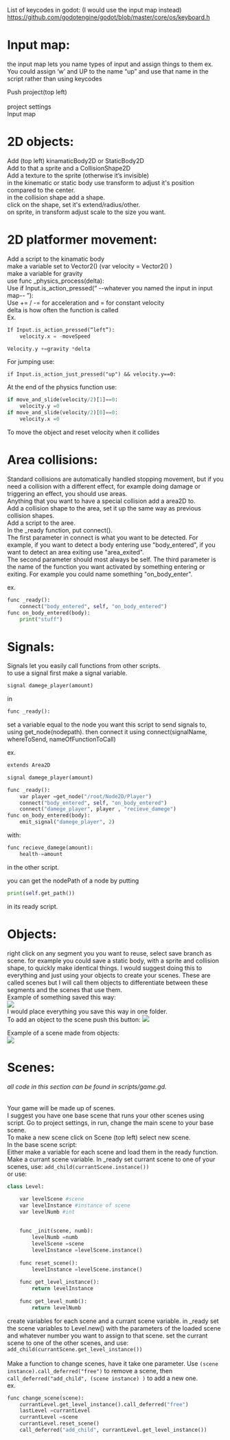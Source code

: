 
List of keycodes in godot: (I would use the input map instead)
https://github.com/godotengine/godot/blob/master/core/os/keyboard.h



# Input map:

the input map lets you name types of input and assign things to them   ex. You could assign ‘w’ and UP to the name “up” and use that name in the script rather than using keycodes

Push project(top left)<br>   
project settings<br>
Input map



# 2D objects:
Add (top left) kinamaticBody2D or StaticBody2D<br>
Add to that a sprite and a CollisionShape2D<br>
Add a texture to the sprite (otherwise it’s invisible)<br>
in the kinematic or static body use transform to adjust it's position compared to the center.<br>
in the collision shape add a shape.<br>
click on the shape, set it's extend/radius/other.<br>
on sprite, in transform adjust scale to the size you want.


# 2D platformer movement:
Add a script to the kinamatic body<br>
make a variable set to Vector2() (var velocity = Vector2() )<br>
make a variable for gravity<br>
use func _physics_process(delta): <br>
Use if Input.is_action_pressed(“ --whatever you named the input in input map-- ”):<br>
Use += / -= for acceleration and = for constant velocity<br>
delta is how often the function is called<br>
Ex.<br>
```python
If Input.is_action_pressed(“left”):
	velocity.x = -moveSpeed

Velocity.y +=gravity *delta
```
For jumping use:   
```
if Input.is_action_just_pressed("up") && velocity.y==0:
```
At the end of the physics function use: <br>
```python
if move_and_slide(velocity/2)[1]==0:
	velocity.y =0
if move_and_slide(velocity/2)[0]==0:
	velocity.x =0
```
To move the object and reset velocity when it collides<br>

# Area collisions:
Standard collisions are automatically handled stopping movement, but if you need a collision with a different effect, for example doing damage or triggering an effect, you should use areas.<br>
Anything that you want to have a special collision add a area2D to.<br>
Add a collision shape to the area, set it up the same way as previous collision shapes.<br>
Add a script to the aree.<br>
In the _ready function, put connect().<br>
The first parameter in connect is what you want to be detected. For example, if you want to detect a body entering use "body_entered", if you want to detect an area exiting use "area_exited".<br>
The second parameter should most always be self.
The third parameter is the name of the function you want activated by something entering or exiting. For example you could name something "on_body_enter".<br>

ex.
```python
func _ready():
    connect("body_entered", self, "on_body_entered")
func on_body_entered(body):
	print("stuff")
```


# Signals:
Signals let you easily call functions from other scripts.<br>
to use a signal first make a signal variable.
```python
signal damege_player(amount)
```
in
```python
func _ready():
```
set a variable equal to the node you want this script to send signals to, using get_node(nodepath).
then connect it using connect(signalName, whereToSend, nameOfFunctionToCall)

ex.
```python
extends Area2D

signal damege_player(amount)

func _ready():
	var player =get_node("/root/Node2D/Player")
	connect("body_entered", self, "on_body_entered")
	connect("damege_player", player , "recieve_damege")
func on_body_entered(body):
	emit_signal("damege_player", 2)
```
with:
```python
func recieve_damege(amount):
	health-=amount
```
in the other script.

you can get the nodePath of a node by putting 
```python
print(self.get_path())
```
in its ready script.


# Objects:
right click on any segment you you want to reuse, select save branch as scene. for example you could save a static body, with a sprite and collision shape, to quickly make identical things. I would suggest doing this to everything and just using your objects to create your scenes. These are called scenes but I will call them objects to differentiate between these segments and  the scenes that use them. <br>
Example of something saved this way:<br>
![](https://github.com/kydy11/godotThing/blob/master/totorialImages/saved%20object.PNG)
<br>
I would place everything you save this way in one folder.<br>
To add an object to the scene push this button:
![](https://github.com/kydy11/godotThing/blob/master/totorialImages/connect%20scene.png)

Example of a scene made from objects:<br>
![](https://github.com/kydy11/godotThing/blob/master/totorialImages/scene%20of%20objects.PNG)

# Scenes:
###### all code in this section can be found in scripts/game.gd.
Your game will be made up of scenes.<br>
I suggest you have one base scene that runs your other scenes using script.  Go to project settings, in run, change the main scene to your base scene.<br>
To make a new scene click on Scene (top left) select new scene.<br>
In the base scene script:<br>
Either make a variable for each scene and load them in the ready function.  Make a currant scene variable.  In &#95;ready set currant scene to one of your scenes, use: ```add_child(currantScene.instance())```
<br>
or use:
```python
class Level:

	var levelScene #scene
	var levelInstance #instance of scene
	var levelNumb #int
	
	
	func _init(scene, numb):
		levelNumb =numb
		levelScene =scene
		levelInstance =levelScene.instance()
	
	func reset_scene():
		levelInstance =levelScene.instance()	
	
	func get_level_instance():
		return levelInstance
	
	func get_level_numb():
		return levelNumb
```

create variables for each scene and a currant scene variable. in &#95;ready set the scene variables to Level.new() with the parameters of the loaded scene and whatever number you want to assign to that scene. set the currant scene to one of the other scenes, and use: ```add_child(currantScene.get_level_instance())```
<br>
<br>
Make a function to change scenes, have it take one parameter.
Use ```(scene instance).call_deferred("free")``` to remove a scene, then ```call_deferred("add_child", (scene instance) )``` to add a new one.<br>
ex.
```python
func change_scene(scene):
	currantLevel.get_level_instance().call_deferred("free")
	lastLevel =currantLevel
	currantLevel =scene
	currantLevel.reset_scene()
	call_deferred("add_child", currantLevel.get_level_instance())
```
